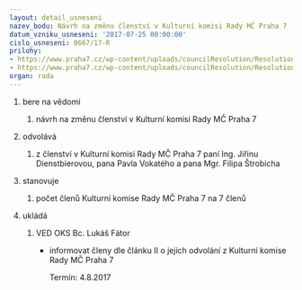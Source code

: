 ```yaml
---
layout: detail_usneseni
nazev_bodu: Návrh na změnu členství v Kulturní komisi Rady MČ Praha 7
datum_vzniku_usneseni: '2017-07-25 00:00:00'
cislo_usneseni: 0667/17-R
prilohy:
- https://www.praha7.cz/wp-content/uploads/councilResolution/Resolutions/29114/export/M38_DV_Odvolaniclenu_KK_JD_PV_FS~228683.doc
- https://www.praha7.cz/wp-content/uploads/councilResolution/Resolutions/29114/export/export~295635.pdf
organ: rada
---
```

<OL class=urzList_view id=urzList>
<LI class=urzClass1><SPAN name="1">bere na vědomí</SPAN>
<OL class=urzOlClass>
<LI class=urzClass2 style="TEXT-ALIGN: left"><SPAN>
<P>návrh na změnu členství v Kulturní komisi Rady MČ Praha 7</P></SPAN></LI></OL></LI>
<LI class=urzClass1><SPAN name="14">odvolává</SPAN>
<OL class=urzOlClass>
<LI class=urzClass2 style="TEXT-ALIGN: left"><SPAN>
<P>z členství v Kulturní komisi Rady MČ Praha 7 paní Ing. Jiřinu Dienstbierovou, pana Pavla Vokatého a pana Mgr. Filipa Štrobicha</P></SPAN></LI></OL></LI>
<LI class=urzClass1><SPAN name="77">stanovuje</SPAN>
<OL class=urzOlClass>
<LI class=urzClass2 style="TEXT-ALIGN: left"><SPAN>
<P>počet členů Kulturní komise Rady MČ Praha 7 na 7 členů</P></SPAN></LI></OL></LI>
<LI class=urzClass1 id=urzUkoly><SPAN name="1">ukládá</SPAN>
<OL class=urzOlClass>
<LI class=urzClass2><SPAN>
<P>VED OKS Bc. Lukáš Fátor</P></SPAN>
<UL class=urzUlClass>
<LI class=urzClass3><SPAN>
<P>informovat členy dle článku II o jejich odvolání z Kulturní komise Rady MČ Praha 7</P></SPAN><SPAN class=urzUkolTermin>Termín:&nbsp;4.8.2017</SPAN></LI></UL></LI></OL></LI></OL>